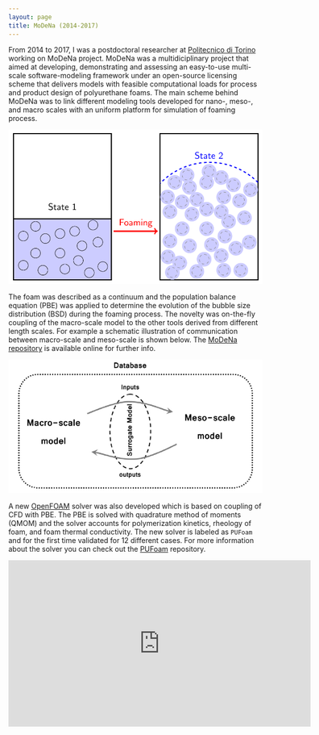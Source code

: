 ```yaml
---
layout: page
title: MoDeNa (2014-2017)
---
```


From 2014 to 2017, I was a postdoctoral researcher at 
[Politecnico di Torino](http://www.disat.polito.it/research/research_groups/musychen/multiscale_modelling_for_materials_science_and_process_engineering) 
working on MoDeNa project. MoDeNa was a multidiciplinary project that aimed at 
developing, demonstrating and assessing an easy-to-use multi-scale 
software-modeling framework under an open-source licensing scheme that delivers 
models with feasible computational loads for process and product design of 
polyurethane foams. The main scheme behind MoDeNa was to link different modeling
 tools developed for nano-, meso-, and macro scales with an uniform platform for
  simulation of foaming process.


<img src="/images/foam_states.png?raw=true" title="Foaming process"/>


The foam was described as a continuum and the population balance equation (PBE) 
was applied to determine the evolution of the bubble size distribution (BSD) 
during the foaming process. The novelty was on-the-fly coupling of the 
macro-scale model to the other tools derived from different length scales. For 
example a schematic illustration of communication between macro-scale and 
meso-scale is shown below. The [MoDeNa repository](https://github.com/MoDeNa-EUProject/MoDeNa) 
is available online for further info.


<img src="/images/connections.png?raw=true" 
title="Schematic of MoDeNa framework"/>

A new [OpenFOAM](https://www.openfoam.com/) solver was also developed which is 
based on coupling of CFD with PBE. The PBE is solved with quadrature method of 
moments (QMOM) and the solver accounts for polymerization kinetics, rheology 
of foam, and foam thermal conductivity. The new solver is labeled as `PUFoam` 
and for the first time validated for 12 different cases. For more information 
about the solver you can check out the
[PUFoam](https://github.com/karimimp/PUFoam) repository.


<iframe width="600" height="330" src="https://www.youtube.com/embed/hkjpoRFQDLY" frameborder="0" allow="accelerometer; autoplay; encrypted-media; gyroscope; picture-in-picture" allowfullscreen></iframe>

